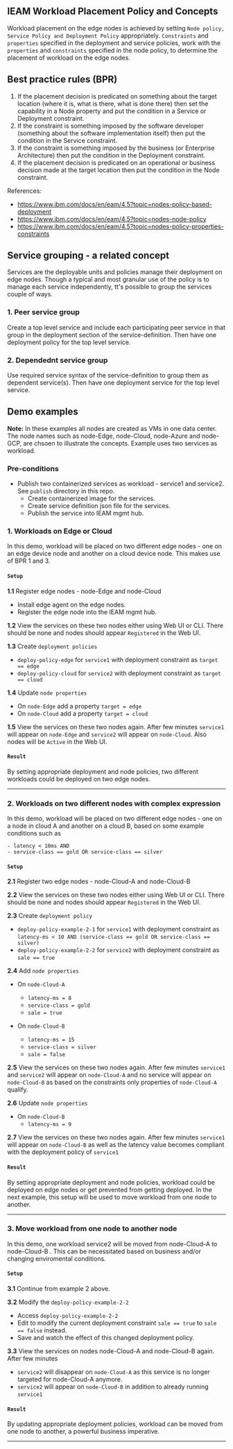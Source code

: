 ## IEAM Workload Placement Policy and Concepts

Workload placement on the edge nodes is achieved by setting `Node policy, Service Policy and Deployment Policy` appropriately. 
`Constraints` and `properties` specified in the deployment and service policies, work with the `properties` and `constraints` specified in the node policy, to determine the placement of workload on the edge nodes.

## Best practice rules (BPR)

1. If the placement decision is predicated on something about the target location (where it is, what is there, what is done there) then set the capability in a Node property and put the condition in a Service or Deployment constraint.
2. If the constraint is something imposed by the software developer (something about the software implementation itself) then put the condition in the Service constraint.
3. If the constraint is something imposed by the business (or Enterprise Architecture) then put the condition in the Deployment constraint.
4. If the placement decision is predicated on an operational or business decision made at the target location then put the condition in the Node constraint.

References: 
- https://www.ibm.com/docs/en/eam/4.5?topic=nodes-policy-based-deployment
- https://www.ibm.com/docs/en/eam/4.5?topic=nodes-node-policy
- https://www.ibm.com/docs/en/eam/4.5?topic=nodes-policy-properties-constraints

## Service grouping - a related concept
Services are the deployable units and policies manage their deployment on edge nodes. Though a typical and most granular use of the policy is to manage each service independently, tt's possible to group the services couple of ways.

### 1. Peer service group
Create a top level service and include each participating peer service in that group in the deployment section of the service-definition. Then have one deployment policy for the top level service.

### 2. Dependednt service group
Use required service syntax of the service-definition to group them as dependent service(s). Then have one deployment service for the top level service.

## Demo examples
**Note:** In these examples all nodes are created as VMs in one data center. The node names such as node-Edge, node-Cloud, node-Azure and node-GCP, are chsoen to illustrate the concepts. Example uses two services as workload.  

### Pre-conditions
- Publish two containerized services as workload - service1 and service2. See `publish` directory in this repo.
  - Create containerized image for the services.
  - Create service definition json file for the services.
  - Publish the service into IEAM mgmt hub.

### 1. Workloads on Edge or Cloud 
In this demo, workload will be placed on two different edge nodes - one on an edge device node and another on a cloud device node. This makes use of BPR 1 and 3. 

#### `Setup`
**1.1** Register edge nodes - node-Edge and node-Cloud
  - Install edge agent on the edge nodes.
  - Register the edge node into the IEAM mgmt hub.

**1.2** View the services on these two nodes either using Web UI or CLI. There should be none and nodes should appear `Registered` in the Web UI. 

**1.3** Create `deployment policies`
  - `deploy-policy-edge` for `service1` with deployment constraint as `target == edge`
  - `deploy-policy-cloud` for `service2` with deployment constraint as `target == cloud`

**1.4** Update `node properties`
  - On `node-Edge` add a property `target = edge`
  - On `node-Cloud` add a property `target = cloud`

**1.5** View the services on these two nodes again. After few minutes `service1` will appear on `node-Edge` and `service2` will appear on `node-Cloud`. Also nodes will be `Active` in the Web UI. 

#### `Result`
By setting appropriate deployment and node policies, two different workloads could be deployed on two edge nodes. 

--------

### 2. Workloads on two different nodes with complex expression 
In this demo, workload will be placed on two different edge nodes - one on a node in cloud A and another on a cloud B, based on some example conditions such as 
```
- latency < 10ms AND
- service-class == gold OR service-class == silver
```

#### `Setup`
**2.1** Register two edge nodes - node-Cloud-A and node-Cloud-B

**2.2** View the services on these two nodes either using Web UI or CLI. There should be none and nodes should appear `Registered` in the Web UI. 

**2.3** Create `deployment policy`
  - `deploy-policy-example-2-1` for `service1` with deployment constraint as `latency-ms < 10 AND (service-class == gold OR service-class == silver)`
  - `deploy-policy-example-2-2` for `service2` with deployment constraint as `sale == true`

**2.4** Add `node properties`
  - On `node-Cloud-A` 
    - `latency-ms = 8`
    - `service-class = gold`
    - `sale = true`
 
  - On `node-Cloud-B`     
    - `latency-ms = 15`
    - `service-class = silver`
    - `sale = false`
   
**2.5** View the services on these two nodes again. After few minutes `service1` and `service2` will appear on `node-Cloud-A` and no service will appear on `node-Cloud-B` as based on the constraints only properties of `node-Cloud-A` qualify.

**2.6** Update `node properties`
  - On `node-Cloud-B`     
    - `latency-ms = 9`

**2.7** View the services on these two nodes again. After few minutes `service1` will appear on `node-Cloud-B` as well as the latency value becomes compliant with the deployment policy of `service1` 

#### `Result`
By setting appropriate deployment and node policies, workload could be deployed on edge nodes or get prevented from getting deployed. In the next example, this setup will be used to move workload from one node to another.

--------

### 3. Move workload from one node to another node 
In this demo, one workload service2 will be moved from node-Cloud-A to node-Cloud-B . This can be necessitated based on business and/or changing enviromental conditions. 

#### `Setup`
**3.1** Continue from example 2 above. 

**3.2** Modify the `deploy-policy-example-2-2` 
  - Access `deploy-policy-example-2-2`
  - Edit to modify the current deployment constraint `sale == true` to `sale == false` instead.
  - Save and watch the effect of this changed deployment policy.

**3.3** View the services on nodes node-Cloud-A and node-Cloud-B again. After few minutes 
  - `service2` will disappear on `node-Cloud-A` as this service is no longer targeted for node-Cloud-A anymore.
  - `service2` will appear on `node-Cloud-B` in addition to already running `service1` 

#### `Result`
By updating appropriate deployment policies, workload can be moved from one node to another, a powerful business imperative.

--------
